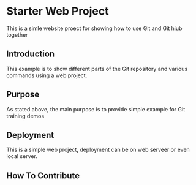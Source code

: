 # Starter Web Project

This is a simle website proect for 
showing how to use Git and Git hiub together

## Introduction

This example is to show different parts of
 the Git repository and various commands
 using a web project.

## Purpose

As stated above, the main purpose is to provide
simple example for Git training demos

## Deployment

This is a simple web project, deployment can be on
web serveer or even local server.

## How To Contribute